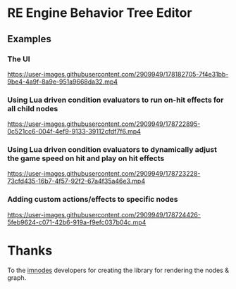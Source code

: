 # RE Engine Behavior Tree Editor

## Examples

### The UI
https://user-images.githubusercontent.com/2909949/178182705-7f4e31bb-9be4-4a9f-8a9e-951a9668da32.mp4

### Using Lua driven condition evaluators to run on-hit effects for all child nodes
https://user-images.githubusercontent.com/2909949/178722895-0c521cc6-004f-4ef9-9133-39112cfdf7f6.mp4

### Using Lua driven condition evaluators to dynamically adjust the game speed on hit and play on hit effects
https://user-images.githubusercontent.com/2909949/178723228-73cfd435-16b7-4f57-92f2-67a4f35a46e3.mp4

### Adding custom actions/effects to specific nodes
https://user-images.githubusercontent.com/2909949/178724426-5feb9624-c071-42b6-919a-f9efc037b04c.mp4


# Thanks
To the [imnodes](https://github.com/Nelarius/imnodes) developers for creating the library for rendering the nodes & graph.
